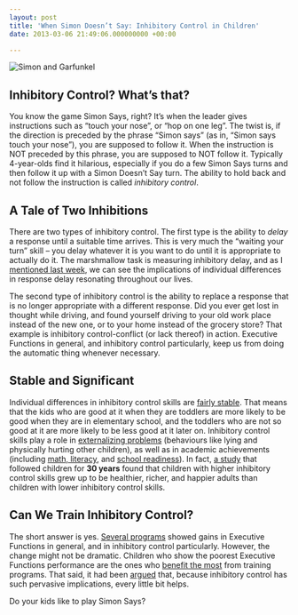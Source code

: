 ```yaml
---
layout: post
title: 'When Simon Doesn’t Say: Inhibitory Control in Children'
date: 2013-03-06 21:49:06.000000000 +00:00

---
```

![Simon and Garfunkel]({{site.baseurl}}assets/simon-and-garfunkel.jpg "Photo Credit: Kapil Karekar")

## Inhibitory Control? What’s that?

You know the game Simon Says, right? It’s when the leader gives instructions such as “touch your nose”, or “hop on one leg”. The twist is, if the direction is preceded by the phrase “Simon says” (as in, “Simon says touch your nose”), you are supposed to follow it. When the instruction is NOT preceded by this phrase, you are supposed to NOT follow it. Typically 4-year-olds find it hilarious, especially if you do a few Simon Says turns and then follow it up with a Simon Doesn’t Say turn. The ability to hold back and not follow the instruction is called _inhibitory control_.

## A Tale of Two Inhibitions

There are two types of inhibitory control. The first type is the ability to _delay_ a response until a suitable time arrives. This is very much the “waiting your turn” skill – you delay whatever it is you want to do until it is appropriate to actually do it. The marshmallow task is measuring inhibitory delay, and as I [mentioned last week](https://galpod.com/whos-the-executive/), we can see the implications of individual differences in response delay resonating throughout our lives.

The second type of inhibitory control is the ability to replace a response that is no longer appropriate with a different response. Did you ever get lost in thought while driving, and found yourself driving to your old work place instead of the new one, or to your home instead of the grocery store? That example is inhibitory control-conflict (or lack thereof) in action. Executive Functions in general, and inhibitory control particularly, keep us from doing the automatic thing whenever necessary.

## Stable and Significant

Individual differences in inhibitory control skills are [fairly stable](http://onlinelibrary.wiley.com/doi/10.1111/1467-6494.7106008/abstract?deniedAccessCustomisedMessage=&userIsAuthenticated=false). That means that the kids who are good at it when they are toddlers are more likely to be good when they are in elementary school, and the toddlers who are not so good at it are more likely to be less good at it later on. Inhibitory control skills play a role in [externalizing problems](http://onlinelibrary.wiley.com/doi/10.1111/1467-6494.7106011/abstract?deniedAccessCustomisedMessage=&userIsAuthenticated=false) (behaviours like lying and physically hurting other children), as well as in academic achievements (including [math, literacy](http://steinhardt.nyu.edu/scmsAdmin/uploads/001/749/2%20CDev%20Blair%20Razza.pdf), and [school readiness](http://steinhardt.nyu.edu/scmsAdmin/uploads/006/743/Blair%20-%20AmPsych.pdf)). In fact, [a study](http://www.pnas.org/content/108/7/2693.full.pdf+html) that followed children for **30 years** found that children with higher inhibitory control skills grew up to be healthier, richer, and happier adults than children with lower inhibitory control skills.

## Can We Train Inhibitory Control?

The short answer is yes. [Several programs](http://www.sciencemag.org/content/333/6045/959.full.pdf?keytype=ref&siteid=sci&ijkey=YIG1YsIaXV6ug) showed gains in Executive Functions in general, and in inhibitory control particularly. However, the change might not be dramatic. Children who show the poorest Executive Functions performance are the ones who [benefit the most](http://www.devcogneuro.com/Publications/Activities_and_Programs_That_Improve_Childrens_Executive_Functions.pdf) from training programs. That said, it had been [argued](http://www.pnas.org/content/108/7/2693.full.pdf+html) that, because inhibitory control has such pervasive implications, every little bit helps.

Do your kids like to play Simon Says?
